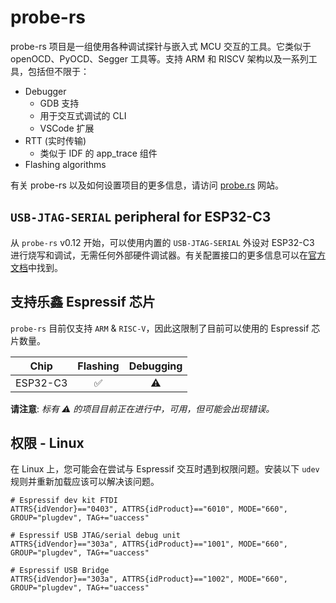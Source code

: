 # probe-rs

probe-rs 项目是一组使用各种调试探针与嵌入式 MCU 交互的工具。它类似于 openOCD、PyOCD、Segger 工具等。支持 ARM 和 RISCV 架构以及一系列工具，包括但不限于：

- Debugger
  - GDB 支持
  - 用于交互式调试的 CLI
  - VSCode 扩展
- RTT (实时传输)
  - 类似于 IDF 的 app_trace 组件
- Flashing algorithms

有关 probe-rs 以及如何设置项目的更多信息，请访问 [probe.rs](https://probe.rs/) 网站。

## `USB-JTAG-SERIAL` peripheral for ESP32-C3

从 `probe-rs` v0.12 开始，可以使用内置的 `USB-JTAG-SERIAL` 外设对 ESP32-C3 进行烧写和调试，无需任何外部硬件调试器。有关配置接口的更多信息可以在[官方文档]中找到。

## 支持乐鑫 Espressif 芯片

`probe-rs` 目前仅支持 `ARM` & `RISC-V`，因此这限制了目前可以使用的 Espressif 芯片数量。

|   Chip   | Flashing | Debugging |
| :------: | :------: | :-------: |
| ESP32-C3 |    ✅     |     ⚠️     |

**请注意**: _标有 ⚠️ 的项目目前正在进行中，可用，但可能会出现错误。_

[官方文档]: https://docs.espressif.com/projects/esp-idf/en/latest/esp32c3/api-guides/jtag-debugging/configure-builtin-jtag.html

## 权限 - Linux

在 Linux 上，您可能会在尝试与 Espressif 交互时遇到权限问题。安装以下 `udev` 规则并重新加载应该可以解决该问题。

```udev
# Espressif dev kit FTDI
ATTRS{idVendor}=="0403", ATTRS{idProduct}=="6010", MODE="660", GROUP="plugdev", TAG+="uaccess"

# Espressif USB JTAG/serial debug unit
ATTRS{idVendor}=="303a", ATTRS{idProduct}=="1001", MODE="660", GROUP="plugdev", TAG+="uaccess"

# Espressif USB Bridge
ATTRS{idVendor}=="303a", ATTRS{idProduct}=="1002", MODE="660", GROUP="plugdev", TAG+="uaccess"
```

<!-- TODO: when probe-rs can actually debug at least a C3 with decent back traces etc, add a section here with an example config: see https://github.com/probe-rs/probe-rs/issues/877 -->

